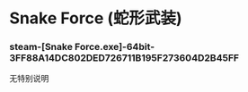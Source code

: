 # Snake Force (蛇形武装)

### steam-[Snake Force.exe]-64bit-3FF88A14DC802DED726711B195F273604D2B45FF
无特别说明
